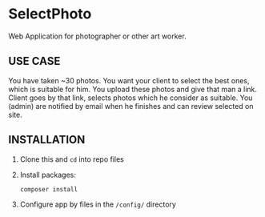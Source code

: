 SelectPhoto
============================

Web Application for photographer or other art worker.


USE CASE
------------

You have taken ~30 photos. You want your client to select the best ones, which is suitable for him.
You upload these photos and give that man a link. Client goes by that link, selects photos which he consider as suitable.
You (admin) are notified by email when he finishes and can review selected on site.


INSTALLATION
------------

1. Clone this and `cd` into repo files

2. Install packages:

    ~~~
    composer install
    ~~~
    
3. Configure app by files in the `/config/` directory
